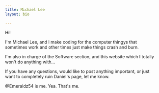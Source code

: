```yaml
---
title: Michael Lee
layout: bio

---
```

Hi!

I'm Michael Lee, and I make coding for the computer thingys that sometimes work and other times just make things crash and burn.

I'm also in charge of the Software section, and this website which I totally won't do anything with...

If you have any questions, would like to post anything important, or just want to completely ruin Daniel's page, let me know.

@Emeraldz54 is me. Yea. That's me.
